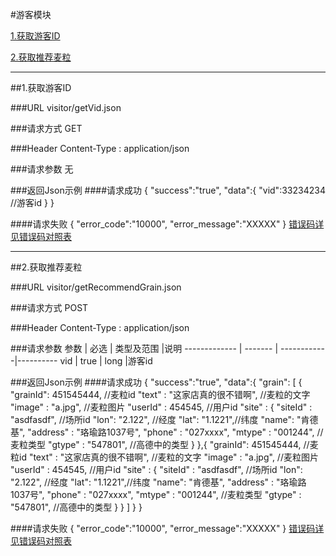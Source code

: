 #游客模块 

[1.获取游客ID](#1)

[2.获取推荐麦粒](#2)

---
##<a id="1">1.获取游客ID</a>

###<a id="1.1">URL</a>
visitor/getVid.json

###<a id="1.2">请求方式</a>
GET

###<a id="1.3">Header</a>
Content-Type : application/json

###<a id="1.4">请求参数</a>
无

###<a id="1.5">返回Json示例</a>
####<a id="1.5.1">请求成功</a>
	{
		"success":"true",
		"data":{
		  "vid":33234234   //游客id
		}
	}

####<a id="1.5.2">请求失败</a>
	{
		"error_code":"10000",
		"error_message":"XXXXX"
	}
[错误码详见错误码对照表](错误码对照表.md)

---
##<a id="2">2.获取推荐麦粒</a>

###<a id="2.1">URL</a>
visitor/getRecommendGrain.json

###<a id="2.2">请求方式</a>
POST

###<a id="2.3">Header</a>
Content-Type : application/json

###<a id="2.4">请求参数</a>
     参数     | 必选 	| 类型及范围  |说明
------------- | ------- | ------------|---------- 
vid	      | true	| long        |游客id

###<a id="1.5">返回Json示例</a>
####<a id="1.5.1">请求成功</a>
	{
		"success":"true",
		"data":{
		  "grain": [
		  	{
		  	  "grainId": 451545444,  //麦粒id
		  	  "text" : "这家店真的很不错啊",  //麦粒的文字
		  	  "image" : "a.jpg",  //麦粒图片
		  	  "userId" : 454545, //用户id
		  	  "site" : {
		  	  	"siteId" : "asdfasdf", //场所id
		  	  	"lon": "2.122", //经度
		  	  	"lat": "1.1221",//纬度
		  	  	"name": "肯德基",
		  	  	"address" : "珞瑜路1037号",
		  	  	"phone" : "027xxxx",
		  	  	"mtype" : "001244", //麦粒类型
		  	  	"gtype" : "547801", //高德中的类型
		  	  }
		  	},{
		  	  "grainId": 451545444,  //麦粒id
		  	  "text" : "这家店真的很不错啊",  //麦粒的文字
		  	  "image" : "a.jpg",  //麦粒图片
		  	  "userId" : 454545, //用户id
		  	  "site" : {
		  	  	"siteId" : "asdfasdf", //场所id
		  	  	"lon": "2.122", //经度
		  	  	"lat": "1.1221",//纬度
		  	  	"name": "肯德基",
		  	  	"address" : "珞瑜路1037号",
		  	  	"phone" : "027xxxx",
		  	  	"mtype" : "001244", //麦粒类型
		  	  	"gtype" : "547801", //高德中的类型
		  	  }
		  	}
		  ]
		}
	}

####<a id="1.5.2">请求失败</a>
	{
		"error_code":"10000",
		"error_message":"XXXXX"
	}
[错误码详见错误码对照表](错误码对照表.md)
